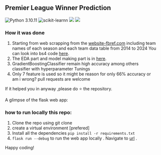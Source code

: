 ## Premier League Winner Prediction 
![Python 3.10.11](https://img.shields.io/badge/Python-3.10.11-brightgreen.svg) ![scikit-learnn](https://img.shields.io/badge/Library-Scikit_Learn-orange.svg) <img src="https://img.shields.io/static/v1?label=&message=beautifulsoup&color=yellow" /> <img src="https://img.shields.io/badge/Flask-000000?style=for-the-badge&logo=flask&logoColor=white"/></br>

### How it was done
1. Starting from web scrapping from the <a href="https://fbref.com/en/comps/9/Premier-League-Stats">website-fbref.com</a> including team names of each season and each team data table from 2014 to 2024
You can look into bs4 code [here](https://github.com/rabibasukala01/premier-league-predictions/blob/main/PRE-PREDICT/scraping.ipynb).</br>
2. The EDA part and model making part is in [here](https://github.com/rabibasukala01/premier-league-predictions/blob/main/PRE-PREDICT/main.ipynb).
3. GradientBoostingClassifier remain high accuracy among others classifier with hyperparameter Tunings
4. Only 7 feature is used so it might be reason for only 66% accuracy or am i wrong? pull requests are welcome  

 If it helped you in anyway ,please do ⭐ the repository.

 A glimpse of the flask web app:

 ### how to run locally this repo:
1. Clone the repo using git clone
2. create a virtual environment [prefered]
3. Install all the dependencies ``pip install -r requirements.txt``
4. `flask run --debug` to run the web app locally . Navigate to [url](http://127.0.0.1:5000/predict/) .

Happy coding! 
